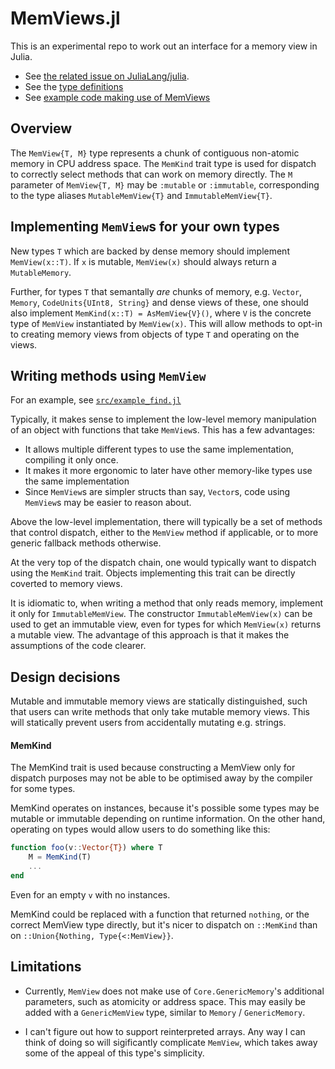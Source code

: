 # MemViews.jl
This is an experimental repo to work out an interface for a memory view in Julia.

* See [the related issue on JuliaLang/julia](https://github.com/JuliaLang/julia/issues/54581).
* See the [type definitions](https://github.com/jakobnissen/MemViews.jl/blob/master/src/MemViews.jl)
* See [example code making use of MemViews](https://github.com/jakobnissen/MemViews.jl/blob/master/src/example_find.jl)

## Overview
The `MemView{T, M}` type represents a chunk of contiguous non-atomic memory in CPU address space.
The `MemKind` trait type is used for dispatch to correctly select methods that can
work on memory directly.
The `M` parameter of `MemView{T, M}` may be `:mutable` or `:immutable`, corresponding
to the type aliases `MutableMemView{T}` and `ImmutableMemView{T}`.

## Implementing `MemView`s for your own types
New types `T` which are backed by dense memory should implement `MemView(x::T)`.
If `x` is mutable, `MemView(x)` should always return a `MutableMemory`.

Further, for types `T` that semantally _are_ chunks of memory, e.g. `Vector`,
`Memory`, `CodeUnits{UInt8, String}` and dense views of these, one should also
implement `MemKind(x::T) = AsMemView{V}()`, where `V` is the concrete type of `MemView`
instantiated by `MemView(x)`.
This will allow methods to opt-in to creating memory views from objects of type `T`
and operating on the views.

## Writing methods using `MemView`
For an example, see [`src/example_find.jl`](https://github.com/jakobnissen/MemViews.jl/blob/master/src/example_find.jl)

Typically, it makes sense to implement the low-level memory manipulation of an object
with functions that take `MemView`s. This has a few advantages:
* It allows multiple different types to use the same implementation, compiling it only once.
* It makes it more ergonomic to later have other memory-like types use the same implementation
* Since `MemView`s are simpler structs than say, `Vector`s, code using
  `MemView`s may be easier to reason about.

Above the low-level implementation, there will typically be a set of methods that
control dispatch, either to the `MemView` method if applicable, or to more generic
fallback methods otherwise.

At the very top of the dispatch chain, one would typically want to dispatch using
the `MemKind` trait. Objects implementing this trait can be directly coverted to
memory views.

It is idiomatic to, when writing a method that only reads memory, implement it
only for `ImmutableMemView`. The constructor `ImmutableMemView(x)` can be used
to get an immutable view, even for types for which `MemView(x)` returns a mutable view.
The advantage of this approach is that it makes the assumptions of the code clearer.

## Design decisions
Mutable and immutable memory views are statically distinguished, such that users
can write methods that only take mutable memory views.
This will statically prevent users from accidentally mutating e.g. strings.

#### MemKind
The MemKind trait is used because constructing a MemView only for dispatch purposes
may not be able to be optimised away by the compiler for some types.

MemKind operates on instances, because it's possible some types may
be mutable or immutable depending on runtime information.
On the other hand, operating on types would allow users to do something
like this:

```julia
function foo(v::Vector{T}) where T
    M = MemKind(T)
    ...
end
```
Even for an empty `v` with no instances.

MemKind could be replaced with a function that returned `nothing`, or the correct
MemView type directly, but it's nicer to dispatch on `::MemKind` than on `::Union{Nothing, Type{<:MemView}}`.

## Limitations
* Currently, `MemView` does not make use of `Core.GenericMemory`'s additional parameters, such as
  atomicity or address space.
  This may easily be added with a `GenericMemView` type, similar to `Memory` / `GenericMemory`.

* I can't figure out how to support reinterpreted arrays.
  Any way I can think of doing so will sigificantly complicate `MemView`, which takes away some of
  the appeal of this type's simplicity.
